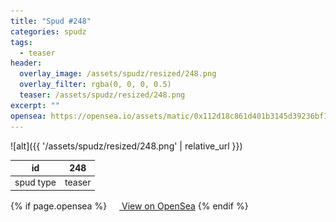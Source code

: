 ```yaml
---
title: "Spud #248"
categories: spudz
tags:
  - teaser
header:
  overlay_image: /assets/spudz/resized/248.png
  overlay_filter: rgba(0, 0, 0, 0.5)
  teaser: /assets/spudz/resized/248.png
excerpt: ""
opensea: https://opensea.io/assets/matic/0x112d18c861d401b3145d39236bf149f01e18beed/248
---
```

![alt]({{ '/assets/spudz/resized/248.png' | relative_url }})

| id | 248 |
|-|-|
| spud type | teaser |

{% if page.opensea %}
<a href="{{page.opensea}}" class="btn btn--info" onclick="window.open(this.href, '_blank'); return false;"><img src="/assets/images/opensea.svg" width="16px"><span>  View on OpenSea</span></a>
{% endif %}
